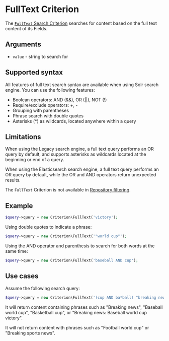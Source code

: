 # FullText Criterion

The [`FullText` Search Criterion](https://github.com/ibexa/core/blob/main/src/contracts/Repository/Values/Content/Query/Criterion/FullText.php)
searches for content based on the full text content of its Fields.

## Arguments

- `value` - string to search for

## Supported syntax

All features of full text search syntax are available when using Solr search engine.
You can use the following features:

- Boolean operators: AND (&&), OR (||), NOT (!)
- Require/exclude operators: +, -
- Grouping with parentheses
- Phrase search with double quotes
- Asterisks (\*) as wildcards, located anywhere within a query

## Limitations

When using the Legacy search engine, a full text query performs an OR query by default, and
supports asterisks as wildcards located at the beginning or end of a query.

When using the Elasticsearch search engine, a full text query performs an OR query by default, while the OR and AND operators return unexpected results.

The `FullText` Criterion is not available in [Repository filtering](../../../api/public_php_api_search.md#repository-filtering).

## Example

``` php
$query->query = new Criterion\FullText('victory');
```

Using double quotes to indicate a phrase:

``` php
$query->query = new Criterion\FullText('"world cup"');
```

Using the AND operator and parenthesis to search for both words at the same time:

``` php
$query->query = new Criterion\FullText('baseball AND cup');
```

## Use cases

Assume the following search query:

``` php
$query->query = new Criterion\FullText('(cup AND ba*ball) "breaking news"');
```

It will return content containing phrases such as "Breaking news", "Baseball world cup", "Basketball cup",
or "Breaking news: Baseball world cup victory".

It will not return content with phrases such as "Football world cup" or "Breaking sports news".
